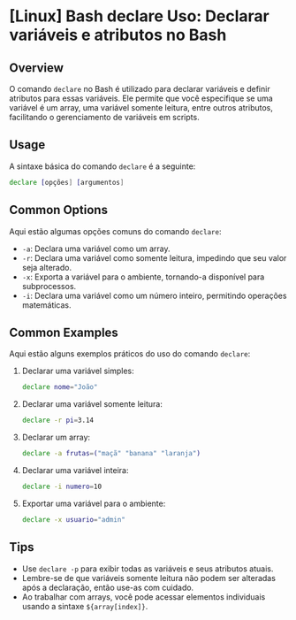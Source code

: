 # [Linux] Bash declare Uso: Declarar variáveis e atributos no Bash

## Overview
O comando `declare` no Bash é utilizado para declarar variáveis e definir atributos para essas variáveis. Ele permite que você especifique se uma variável é um array, uma variável somente leitura, entre outros atributos, facilitando o gerenciamento de variáveis em scripts.

## Usage
A sintaxe básica do comando `declare` é a seguinte:

```bash
declare [opções] [argumentos]
```

## Common Options
Aqui estão algumas opções comuns do comando `declare`:

- `-a`: Declara uma variável como um array.
- `-r`: Declara uma variável como somente leitura, impedindo que seu valor seja alterado.
- `-x`: Exporta a variável para o ambiente, tornando-a disponível para subprocessos.
- `-i`: Declara uma variável como um número inteiro, permitindo operações matemáticas.

## Common Examples
Aqui estão alguns exemplos práticos do uso do comando `declare`:

1. Declarar uma variável simples:
   ```bash
   declare nome="João"
   ```

2. Declarar uma variável somente leitura:
   ```bash
   declare -r pi=3.14
   ```

3. Declarar um array:
   ```bash
   declare -a frutas=("maçã" "banana" "laranja")
   ```

4. Declarar uma variável inteira:
   ```bash
   declare -i numero=10
   ```

5. Exportar uma variável para o ambiente:
   ```bash
   declare -x usuario="admin"
   ```

## Tips
- Use `declare -p` para exibir todas as variáveis e seus atributos atuais.
- Lembre-se de que variáveis somente leitura não podem ser alteradas após a declaração, então use-as com cuidado.
- Ao trabalhar com arrays, você pode acessar elementos individuais usando a sintaxe `${array[index]}`.